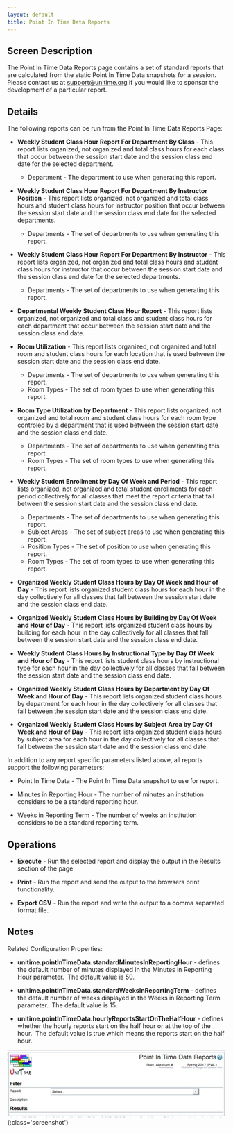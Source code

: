 ```yaml
---
layout: default
title: Point In Time Data Reports
---
```



## Screen Description

The Point In Time Data Reports page contains a set of standard reports that are calculated from the static Point In Time Data snapshots for a session.  Please contact us at [support@unitime.org](mailto:support@unitime.org) if you would like to sponsor the development of a particular report.

## Details

The following reports can be run from the Point In Time Data Reports Page:

* **Weekly Student Class Hour Report For Department By Class** - This report lists organized, not organized and total class hours for each class that occur between the session start date and the session class end date for the selected department.
	* Department - The department to use when generating this report.

* **Weekly Student Class Hour Report For Department By Instructor Position** - This report lists organized, not organized and total class hours and student class hours for instructor position that occur between the session start date and the session class end date for the selected departments.
	* Departments - The set of departments to use when generating this report.

* **Weekly Student Class Hour Report For Department By Instructor** - This report lists organized, not organized and total class hours and student class hours for instructor that occur between the session start date and the session class end date for the selected departments.
	* Departments - The set of departments to use when generating this report.

* **Departmental Weekly Student Class Hour Report** - This report lists organized, not organized and total class and student class hours for each department that occur between the session start date and the session class end date.

* **Room Utilization** - This report lists organized, not organized and total room and student class hours for each location that is used between the session start date and the session class end date.
	* Departments - The set of departments to use when generating this report.
	* Room Types - The set of room types to use when generating this report.

* **Room Type Utilization by Department** - This report lists organized, not organized and total room and student class hours for each room type controled by a department that is used between the session start date and the session class end date.
	* Departments - The set of departments to use when generating this report.
	* Room Types - The set of room types to use when generating this report.

* **Weekly Student Enrollment by Day Of Week and Period** - This report lists organized, not organized and total student enrollments for each period collectively for all classes that meet the report criteria that fall between the session start date and the session class end date.
	* Departments - The set of departments to use when generating this report.
	* Subject Areas - The set of subject areas to use when generating this report.
	* Position Types - The set of position to use when generating this report.
	* Room Types - The set of room types to use when generating this report.

* **Organized Weekly Student Class Hours by Day Of Week and Hour of Day** - This report lists organized student class hours for each hour in the day collectively for all classes that fall between the session start date and the session class end date.

* **Organized Weekly Student Class Hours by Building by Day Of Week and Hour of Day** - This report lists organized student class hours by building for each hour in the day collectively for all classes that fall between the session start date and the session class end date.

* **Weekly Student Class Hours by Instructional Type by Day Of Week and Hour of Day** - This report lists student class hours by instructional type for each hour in the day collectively for all classes that fall between the session start date and the session class end date.

* **Organized Weekly Student Class Hours by Department by Day Of Week and Hour of Day** - This report lists organized student class hours by department for each hour in the day collectively for all classes that fall between the session start date and the session class end date.

* **Organized Weekly Student Class Hours by Subject Area by Day Of Week and Hour of Day** - This report lists organized student class hours by subject area for each hour in the day collectively for all classes that fall between the session start date and the session class end date.

In addition to any report specific parameters listed above, all reports support the following parameters:

* Point In Time Data - The Point In Time Data snapshot to use for report.

* Minutes in Reporting Hour - The number of minutes an institution considers to be a standard reporting hour.

* Weeks in Reporting Term - The number of weeks an institution considers to be a standard reporting term.

## Operations

* **Execute** - Run the selected report and display the output in the Results section of the page

* **Print** - Run the report and send the output to the browsers print functionality.

* **Export CSV** - Run the report and write the output to a comma separated format file.

## Notes

Related Configuration Properties:

* **unitime.pointInTimeData.standardMinutesInReportingHour** - defines the default number of minutes displayed in the Minutes in Reporting Hour parameter.  The default value is 50.

* **unitime.pointInTimeData.standardWeeksInReportingTerm** - defines the default number of weeks displayed in the Weeks in Reporting Term parameter.  The default value is 15.

* **unitime.pointInTimeData.hourlyReportsStartOnTheHalfHour** - defines whether the hourly reports start on the half hour or at the top of the hour.  The default value is true which means the reports start on the half hour.


![Point In Time Data Reports](images/point-in-time-data-reports-1.png){:class='screenshot'}
